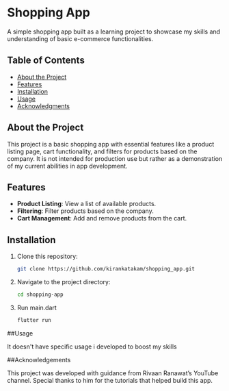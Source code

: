 # Shopping App

A simple shopping app built as a learning project to showcase my skills and understanding of basic e-commerce functionalities.

## Table of Contents
- [About the Project](#about-the-project)
- [Features](#features)
- [Installation](#installation)
- [Usage](#usage)
- [Acknowledgments](#acknowledgments)

## About the Project

This project is a basic shopping app with essential features like a product listing page, cart functionality, and filters for products based on the company. It is not intended for production use but rather as a demonstration of my current abilities in app development.

## Features

- **Product Listing**: View a list of available products.
- **Filtering**: Filter products based on the company.
- **Cart Management**: Add and remove products from the cart.

## Installation

1. Clone this repository:
   ```bash
   git clone https://github.com/kirankatakam/shopping_app.git
2. Navigate to the project directory:
     ```bash
   cd shopping-app
   ```
3. Run main.dart
   ```bash
   flutter run
   ```

##Usage

It doesn't have specific usage i developed to boost my skills

##Acknowledgements

This project was developed with guidance from Rivaan Ranawat’s YouTube channel. Special thanks to him for the tutorials that helped build this app.
